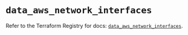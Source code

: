 # `data_aws_network_interfaces`

Refer to the Terraform Registry for docs: [`data_aws_network_interfaces`](https://registry.terraform.io/providers/hashicorp/aws/6.8.0/docs/data-sources/network_interfaces).
